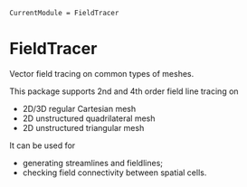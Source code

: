 ```@meta
CurrentModule = FieldTracer
```

# FieldTracer

Vector field tracing on common types of meshes.

This package supports 2nd and 4th order field line tracing on
* 2D/3D regular Cartesian mesh
* 2D unstructured quadrilateral mesh
* 2D unstructured triangular mesh

It can be used for
* generating streamlines and fieldlines;
* checking field connectivity between spatial cells.